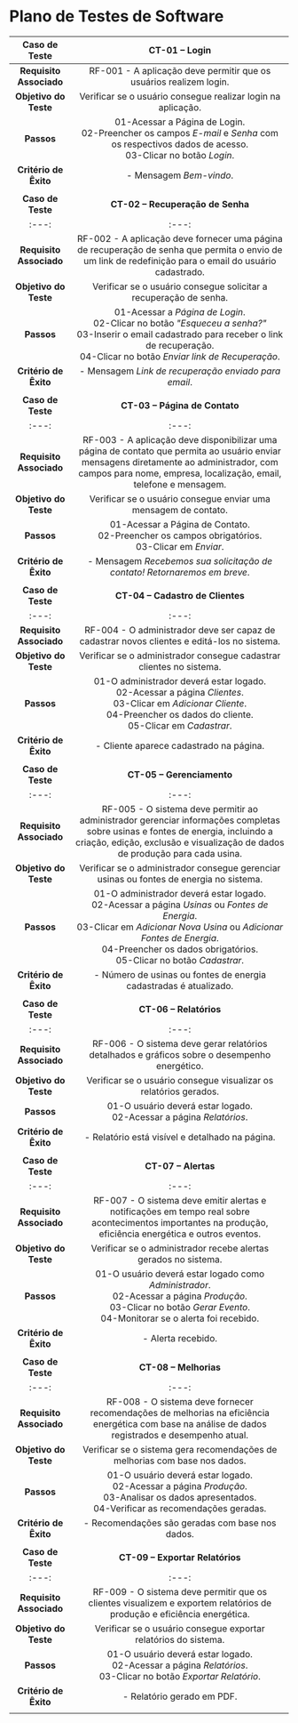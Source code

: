 # Plano de Testes de Software

<!-- <span style="color:red">Pré-requisitos: <a href="2-Especificação do Projeto.md"> Especificação do Projeto</a></span>, <a href="3-Projeto de Interface.md"> Projeto de Interface</a>

Apresente os cenários de testes utilizados na realização dos testes da sua aplicação. Escolha cenários de testes que demonstrem os requisitos sendo satisfeitos.

Não deixe de enumerar os casos de teste de forma sequencial e de garantir que o(s) requisito(s) associado(s) a cada um deles está(ão) correto(s) - de acordo com o que foi definido na seção "2 - Especificação do Projeto". 

Por exemplo:
 
| **Caso de Teste** 	| **CT-01 – Cadastrar perfil** 	|
|:---:	|:---:	|
|	Requisito Associado 	| RF-00X - A aplicação deve apresentar, na página principal, a funcionalidade de cadastro de usuários para que esses consigam criar e gerenciar seu perfil. |
| Objetivo do Teste 	| Verificar se o usuário consegue se cadastrar na aplicação. |
| Passos 	| - Acessar o navegador <br> - Informar o endereço do site https://adota-pet.herokuapp.com/src/index.html<br> - Clicar em "Criar conta" <br> - Preencher os campos obrigatórios (e-mail, nome, sobrenome, celular, CPF, senha, confirmação de senha) <br> - Aceitar os termos de uso <br> - Clicar em "Registrar" |
|Critério de Êxito | - O cadastro foi realizado com sucesso. |
|  	|  	|
| Caso de Teste 	| CT-02 – Efetuar login	|
|Requisito Associado | RF-00Y	- A aplicação deve possuir opção de fazer login, sendo o login o endereço de e-mail. |
| Objetivo do Teste 	| Verificar se o usuário consegue realizar login. |
| Passos 	| - Acessar o navegador <br> - Informar o endereço do site https://adota-pet.herokuapp.com/src/index.html<br> - Clicar no botão "Entrar" <br> - Preencher o campo de e-mail <br> - Preencher o campo da senha <br> - Clicar em "Login" |
|Critério de Êxito | - O login foi realizado com sucesso. |
--- -->

| **Caso de Teste** | **CT-01 – Login** |
|:---:	|:---:	|
| **Requisito Associado** | RF-001 - A aplicação deve permitir que os usuários realizem login. |
| **Objetivo do Teste** | Verificar se o usuário consegue realizar login na aplicação. |
| **Passos** | 01-Acessar a Página de Login. <br> 02-Preencher os campos _E-mail_ e _Senha_ com os respectivos dados de acesso. <br> 03-Clicar no botão _Login_. |
| **Critério de Êxito** | - Mensagem _Bem-vindo_. |
|  	|  	|
| **Caso de Teste** | **CT-02 – Recuperação de Senha** |
|:---:	|:---:	|
| **Requisito Associado** | RF-002 - A aplicação deve fornecer uma página de recuperação de senha que permita o envio de um link de redefinição para o email do usuário cadastrado. |
| **Objetivo do Teste** | Verificar se o usuário consegue solicitar a recuperação de senha. |
| **Passos** | 01-Acessar a _Página de Login_. <br> 02-Clicar no botão _"Esqueceu a senha?"_ <br> 03-Inserir o email cadastrado para receber o link de recuperação. <br> 04-Clicar no botão _Enviar link de Recuperação_. |
| **Critério de Êxito** | - Mensagem _Link de recuperação enviado para email_. |
|  	|  	|
| **Caso de Teste** | **CT-03 – Página de Contato** |
|:---:	|:---:	|
| **Requisito Associado** | RF-003 - A aplicação deve disponibilizar uma página de contato que permita ao usuário enviar mensagens diretamente ao administrador, com campos para nome, empresa, localização, email, telefone e mensagem. |
| **Objetivo do Teste** | Verificar se o usuário consegue enviar uma mensagem de contato. |
| **Passos** | 01-Acessar a Página de Contato. <br> 02-Preencher os campos obrigatórios. <br> 03-Clicar em _Enviar_. |
| **Critério de Êxito** | - Mensagem _Recebemos sua solicitação de contato! Retornaremos em breve_. |
|  	|  	|
| **Caso de Teste** | **CT-04 – Cadastro de Clientes** |
|:---:	|:---:	|
| **Requisito Associado** | RF-004 - O administrador deve ser capaz de cadastrar novos clientes e editá-los no sistema. |
| **Objetivo do Teste** | Verificar se o administrador consegue cadastrar clientes no sistema. |
| **Passos** | 01-O administrador deverá estar logado. <br> 02-Acessar a página _Clientes_. <br> 03-Clicar em _Adicionar Cliente_. <br> 04-Preencher os dados do cliente. <br> 05-Clicar em _Cadastrar_. |
| **Critério de Êxito** | - Cliente aparece cadastrado na página. |
|  	|  	|
| **Caso de Teste** | **CT-05 – Gerenciamento** |
|:---:	|:---:	|
| **Requisito Associado** | RF-005 - O sistema deve permitir ao administrador gerenciar informações completas sobre usinas e fontes de energia, incluindo a criação, edição, exclusão e visualização de dados de produção para cada usina. |
| **Objetivo do Teste** | Verificar se o administrador consegue gerenciar usinas ou fontes de energia no sistema. |
| **Passos** | 01-O administrador deverá estar logado. <br> 02-Acessar a página _Usinas_ ou _Fontes de Energia_. <br> 03-Clicar em _Adicionar Nova Usina_ ou _Adicionar Fontes de Energia_. <br> 04-Preencher os dados obrigatórios. <br> 05-Clicar no botão _Cadastrar_. |
| **Critério de Êxito** | - Número de usinas ou fontes de energia cadastradas é atualizado. |
|  	|  	|
| **Caso de Teste** | **CT-06 – Relatórios** |
|:---:	|:---:	|
| **Requisito Associado** | RF-006 - O sistema deve gerar relatórios detalhados e gráficos sobre o desempenho energético. |
| **Objetivo do Teste** | Verificar se o usuário consegue visualizar os relatórios gerados. |
| **Passos** | 01-O usuário deverá estar logado. <br> 02-Acessar a página _Relatórios_. |
| **Critério de Êxito** | - Relatório está visível e detalhado na página. |
|  	|  	|
| **Caso de Teste** | **CT-07 – Alertas** |
|:---:	|:---:	|
| **Requisito Associado** | RF-007 - O sistema deve emitir alertas e notificações em tempo real sobre acontecimentos importantes na produção, eficiência energética e outros eventos. |
| **Objetivo do Teste** | Verificar se o administrador recebe alertas gerados no sistema. |
| **Passos** | 01-O usuário deverá estar logado como _Administrador_. <br> 02-Acessar a página _Produção_. <br> 03-Clicar no botão _Gerar Evento_. <br> 04-Monitorar se o alerta foi recebido. |
| **Critério de Êxito** | - Alerta recebido. |
|  	|  	|
| **Caso de Teste** | **CT-08 – Melhorias** |
|:---:	|:---:	|
| **Requisito Associado** | RF-008 - O sistema deve fornecer recomendações de melhorias na eficiência energética com base na análise de dados registrados e desempenho atual. |
| **Objetivo do Teste** | Verificar se o sistema gera recomendações de melhorias com base nos dados. |
| **Passos** | 01-O usuário deverá estar logado. <br> 02-Acessar a página _Produção_. <br> 03-Analisar os dados apresentados. <br> 04-Verificar as recomendações geradas. |
| **Critério de Êxito** | - Recomendações são geradas com base nos dados. |
|  	|  	|
| **Caso de Teste** | **CT-09 – Exportar Relatórios** |
|:---:	|:---:	|
| **Requisito Associado** | RF-009 - O sistema deve permitir que os clientes visualizem e exportem relatórios de produção e eficiência energética. |
| **Objetivo do Teste** | Verificar se o usuário consegue exportar relatórios do sistema. |
| **Passos** | 01-O usuário deverá estar logado. <br> 02-Acessar a página _Relatórios_. <br> 03-Clicar no botão _Exportar Relatório_. |
| **Critério de Êxito** | - Relatório gerado em PDF. |
|  	|  	|

<!-- > **Links Úteis**:
> - [IBM - Criação e Geração de Planos de Teste](https://www.ibm.com/developerworks/br/local/rational/criacao_geracao_planos_testes_software/index.html)
> - [Práticas e Técnicas de Testes Ágeis](http://assiste.serpro.gov.br/serproagil/Apresenta/slides.pdf)
> -  [Teste de Software: Conceitos e tipos de testes](https://blog.onedaytesting.com.br/teste-de-software/)
> - [Criação e Geração de Planos de Teste de Software](https://www.ibm.com/developerworks/br/local/rational/criacao_geracao_planos_testes_software/index.html)
> - [Ferramentas de Test para Java Script](https://geekflare.com/javascript-unit-testing/)
> - [UX Tools](https://uxdesign.cc/ux-user-research-and-user-testing-tools-2d339d379dc7) -->
